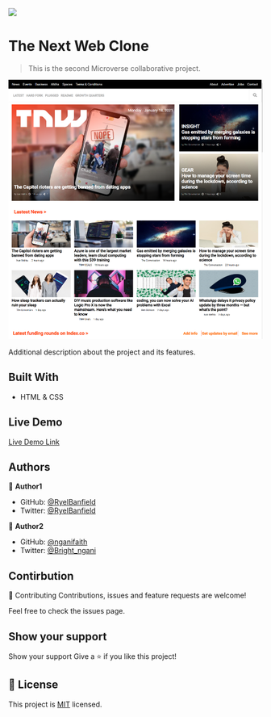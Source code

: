 ![](https://img.shields.io/badge/Microverse-blueviolet)

# The Next Web Clone

> This is the second Microverse collaborative project.

![screenshot](./SCREENSHOT.PNG)

Additional description about the project and its features.

## Built With

- HTML & CSS

## Live Demo

[Live Demo Link](https://nganifaith.github.io/thenextweb_clone/)

## Authors

👤 **Author1**

- GitHub: [@RyelBanfield](https://github.com/ryelbanfield)
- Twitter: [@RyelBanfield](https://twitter.com/ryelbanfield)

👤 **Author2**

- GitHub: [@nganifaith](https://github.com/nganifaith)
- Twitter: [@Bright_ngani](https://twitter.com/Bright_ngani)

## Contirbution

🤝 Contributing Contributions, issues and feature requests are welcome!

Feel free to check the issues page.

## Show your support

Show your support Give a ⭐️ if you like this project!

## 📝 License

This project is [MIT](LICENSE) licensed.
